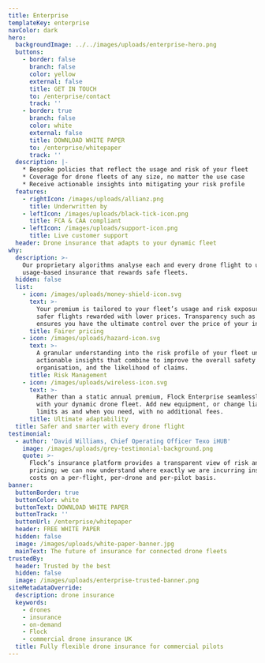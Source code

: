 ```yaml
---
title: Enterprise
templateKey: enterprise
navColor: dark
hero:
  backgroundImage: ../../images/uploads/enterprise-hero.png
  buttons:
    - border: false
      branch: false
      color: yellow
      external: false
      title: GET IN TOUCH
      to: /enterprise/contact
      track: ''
    - border: true
      branch: false
      color: white
      external: false
      title: DOWNLOAD WHITE PAPER
      to: /enterprise/whitepaper
      track: ''
  description: |-
    * Bespoke policies that reflect the usage and risk of your fleet
    * Coverage for drone fleets of any size, no matter the use case
    * Receive actionable insights into mitigating your risk profile
  features:
    - rightIcon: /images/uploads/allianz.png
      title: Underwritten by
    - leftIcon: /images/uploads/black-tick-icon.png
      title: FCA & CAA compliant
    - leftIcon: /images/uploads/support-icon.png
      title: Live customer support
  header: Drone insurance that adapts to your dynamic fleet
why:
  description: >-
    Our proprietary algorithms analyse each and every drone flight to unlock
    usage-based insurance that rewards safe fleets.
  hidden: false
  list:
    - icon: /images/uploads/money-shield-icon.svg
      text: >-
        Your premium is tailored to your fleet’s usage and risk exposure, with
        safer flights rewarded with lower prices. Transparency such as this
        ensures you have the ultimate control over the price of your insurance.
      title: Fairer pricing
    - icon: /images/uploads/hazard-icon.svg
      text: >-
        A granular understanding into the risk profile of your fleet unlocks
        actionable insights that combine to improve the overall safety of your
        organisation, and the likelihood of claims.
      title: Risk Management
    - icon: /images/uploads/wireless-icon.svg
      text: >-
        Rather than a static annual premium, Flock Enterprise seamlessly evolves
        with your dynamic drone fleet. Add new equipment, or change liability
        limits as and when you need, with no additional fees.
      title: Ultimate adaptability
  title: Safer and smarter with every drone flight
testimonial:
  - author: 'David Williams, Chief Operating Officer Texo iHUB'
    image: /images/uploads/grey-testimonial-background.png
    quote: >-
      Flock’s insurance platform provides a transparent view of risk and
      pricing; we can now understand where exactly we are incurring insurance
      costs on a per-flight, per-drone and per-pilot basis.
banner:
  buttonBorder: true
  buttonColor: white
  buttonText: DOWNLOAD WHITE PAPER
  buttonTrack: ''
  buttonUrl: /enterprise/whitepaper
  header: FREE WHITE PAPER
  hidden: false
  image: /images/uploads/white-paper-banner.jpg
  mainText: The future of insurance for connected drone fleets
trustedBy:
  header: Trusted by the best
  hidden: false
  image: /images/uploads/enterprise-trusted-banner.png
siteMetadataOverride:
  description: drone insurance
  keywords:
    - drones
    - insurance
    - on-demand
    - Flock
    - commercial drone insurance UK
  title: Fully flexible drone insurance for commercial pilots
---
```

